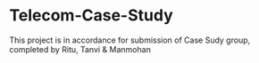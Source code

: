# Telecom-Case-Study
This project is in accordance for submission of Case Sudy group, completed by Ritu, Tanvi & Manmohan
